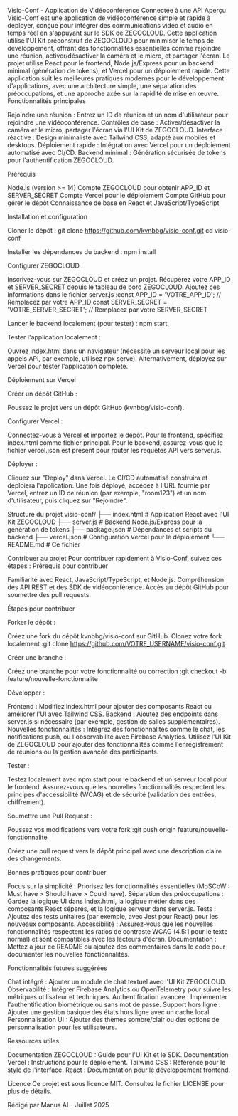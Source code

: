 Visio-Conf - Application de Vidéoconférence Connectée à une API
Aperçu
Visio-Conf est une application de vidéoconférence simple et rapide à déployer, conçue pour intégrer des communications vidéo et audio en temps réel en s'appuyant sur le SDK de ZEGOCLOUD. Cette application utilise l'UI Kit préconstruit de ZEGOCLOUD pour minimiser le temps de développement, offrant des fonctionnalités essentielles comme rejoindre une réunion, activer/désactiver la caméra et le micro, et partager l'écran. Le projet utilise React pour le frontend, Node.js/Express pour un backend minimal (génération de tokens), et Vercel pour un déploiement rapide.
Cette application suit les meilleures pratiques modernes pour le développement d'applications, avec une architecture simple, une séparation des préoccupations, et une approche axée sur la rapidité de mise en œuvre.
Fonctionnalités principales

Rejoindre une réunion : Entrez un ID de réunion et un nom d'utilisateur pour rejoindre une vidéoconférence.
Contrôles de base : Activer/désactiver la caméra et le micro, partager l'écran via l'UI Kit de ZEGOCLOUD.
Interface réactive : Design minimaliste avec Tailwind CSS, adapté aux mobiles et desktops.
Déploiement rapide : Intégration avec Vercel pour un déploiement automatisé avec CI/CD.
Backend minimal : Génération sécurisée de tokens pour l'authentification ZEGOCLOUD.

Prérequis

Node.js (version >= 14)
Compte ZEGOCLOUD pour obtenir APP_ID et SERVER_SECRET
Compte Vercel pour le déploiement
Compte GitHub pour gérer le dépôt
Connaissance de base en React et JavaScript/TypeScript

Installation et configuration

Cloner le dépôt :
git clone https://github.com/kvnbbg/visio-conf.git
cd visio-conf


Installer les dépendances du backend :
npm install


Configurer ZEGOCLOUD :

Inscrivez-vous sur ZEGOCLOUD et créez un projet.
Récupérez votre APP_ID et SERVER_SECRET depuis le tableau de bord ZEGOCLOUD.
Ajoutez ces informations dans le fichier server.js :const APP_ID = 'VOTRE_APP_ID'; // Remplacez par votre APP_ID
const SERVER_SECRET = 'VOTRE_SERVER_SECRET'; // Remplacez par votre SERVER_SECRET




Lancer le backend localement (pour tester) :
npm start


Tester l'application localement :

Ouvrez index.html dans un navigateur (nécessite un serveur local pour les appels API, par exemple, utilisez npx serve).
Alternativement, déployez sur Vercel pour tester l'application complète.



Déploiement sur Vercel

Créer un dépôt GitHub :

Poussez le projet vers un dépôt GitHub (kvnbbg/visio-conf).


Configurer Vercel :

Connectez-vous à Vercel et importez le dépôt.
Pour le frontend, spécifiez index.html comme fichier principal.
Pour le backend, assurez-vous que le fichier vercel.json est présent pour router les requêtes API vers server.js.


Déployer :

Cliquez sur "Deploy" dans Vercel. Le CI/CD automatisé construira et déploiera l'application.
Une fois déployé, accédez à l'URL fournie par Vercel, entrez un ID de réunion (par exemple, "room123") et un nom d'utilisateur, puis cliquez sur "Rejoindre".



Structure du projet
visio-conf/
├── index.html         # Application React avec l'UI Kit ZEGOCLOUD
├── server.js          # Backend Node.js/Express pour la génération de tokens
├── package.json       # Dépendances et scripts du backend
├── vercel.json        # Configuration Vercel pour le déploiement
└── README.md          # Ce fichier

Contribuer au projet
Pour contribuer rapidement à Visio-Conf, suivez ces étapes :
Prérequis pour contribuer

Familiarité avec React, JavaScript/TypeScript, et Node.js.
Compréhension des API REST et des SDK de vidéoconférence.
Accès au dépôt GitHub pour soumettre des pull requests.

Étapes pour contribuer

Forker le dépôt :

Créez une fork du dépôt kvnbbg/visio-conf sur GitHub.
Clonez votre fork localement :git clone https://github.com/VOTRE_USERNAME/visio-conf.git




Créer une branche :

Créez une branche pour votre fonctionnalité ou correction :git checkout -b feature/nouvelle-fonctionnalite




Développer :

Frontend : Modifiez index.html pour ajouter des composants React ou améliorer l'UI avec Tailwind CSS.
Backend : Ajoutez des endpoints dans server.js si nécessaire (par exemple, gestion de salles supplémentaires).
Nouvelles fonctionnalités : Intégrez des fonctionnalités comme le chat, les notifications push, ou l'observabilité avec Firebase Analytics.
Utilisez l'UI Kit de ZEGOCLOUD pour ajouter des fonctionnalités comme l'enregistrement de réunions ou la gestion avancée des participants.


Tester :

Testez localement avec npm start pour le backend et un serveur local pour le frontend.
Assurez-vous que les nouvelles fonctionnalités respectent les principes d'accessibilité (WCAG) et de sécurité (validation des entrées, chiffrement).


Soumettre une Pull Request :

Poussez vos modifications vers votre fork :git push origin feature/nouvelle-fonctionnalite


Créez une pull request vers le dépôt principal avec une description claire des changements.



Bonnes pratiques pour contribuer

Focus sur la simplicité : Priorisez les fonctionnalités essentielles (MoSCoW : Must have > Should have > Could have).
Séparation des préoccupations : Gardez la logique UI dans index.html, la logique métier dans des composants React séparés, et la logique serveur dans server.js.
Tests : Ajoutez des tests unitaires (par exemple, avec Jest pour React) pour les nouveaux composants.
Accessibilité : Assurez-vous que les nouvelles fonctionnalités respectent les ratios de contraste WCAG (4.5:1 pour le texte normal) et sont compatibles avec les lecteurs d'écran.
Documentation : Mettez à jour ce README ou ajoutez des commentaires dans le code pour documenter les nouvelles fonctionnalités.

Fonctionnalités futures suggérées

Chat intégré : Ajouter un module de chat textuel avec l'UI Kit ZEGOCLOUD.
Observabilité : Intégrer Firebase Analytics ou OpenTelemetry pour suivre les métriques utilisateur et techniques.
Authentification avancée : Implémenter l'authentification biométrique ou sans mot de passe.
Support hors ligne : Ajouter une gestion basique des états hors ligne avec un cache local.
Personnalisation UI : Ajouter des thèmes sombre/clair ou des options de personnalisation pour les utilisateurs.

Ressources utiles

Documentation ZEGOCLOUD : Guide pour l'UI Kit et le SDK.
Documentation Vercel : Instructions pour le déploiement.
Tailwind CSS : Référence pour le style de l'interface.
React : Documentation pour le développement frontend.

Licence
Ce projet est sous licence MIT. Consultez le fichier LICENSE pour plus de détails.

Rédigé par Manus AI - Juillet 2025

